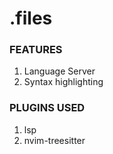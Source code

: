 # .files

### FEATURES
  1. Language Server
  2. Syntax highlighting

### PLUGINS USED
  1. lsp
  2. nvim-treesitter
